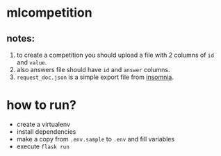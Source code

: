 # mlcompetition

## notes:
1. to create a competition you should upload a file with 2 columns of `id` and `value`.
2. also answers file should have `id` and `answer` columns.
3. `request_doc.json` is a simple export file from [insomnia](https://insomnia.rest/).

# how to run?
* create a virtualenv
* install dependencies
* make a copy from `.env.sample` to `.env` and fill variables
* execute `flask run`
